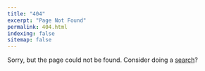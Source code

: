 ```yaml
---
title: "404"
excerpt: "Page Not Found"
permalink: 404.html
indexing: false
sitemap: false
---
```


Sorry, but the page could not be found. Consider doing a [search](/search/)?
